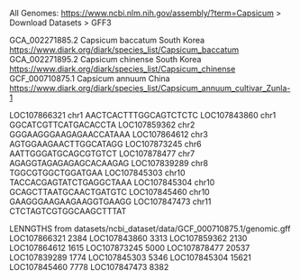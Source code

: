 All Genomes:
https://www.ncbi.nlm.nih.gov/assembly/?term=Capsicum > Download Datasets > GFF3

GCA_002271885.2 Capsicum baccatum South Korea https://www.diark.org/diark/species_list/Capsicum_baccatum
GCA_002271895.2 Capsicum chinense South Korea https://www.diark.org/diark/species_list/Capsicum_chinense
GCF_000710875.1 Capsicum annuum China https://www.diark.org/diark/species_list/Capsicum_annuum_cultivar_Zunla-1

LOC107866321 chr1 AACTCACTTTGGCAGTCTCTC
LOC107843860 chr1 GGCATCGTTCATGACACCTA
LOC107859362 chr2 GGGAAGGGAAGAGAACCATAAA
LOC107864612 chr3 AGTGGAAGAACTTGGCATAGG
LOC107873245 chr6 AATTGGGATGCAGCGTGTCT
LOC107878477 chr7 AGAGGTAGAGAGAGCACAAGAG
LOC107839289 chr8 TGGCGTGGCTGGATGAA
LOC107845303 chr10 TACCACGAGTATCTGAGGCTAAA
LOC107845304 chr10 GCAGCTTAATGCAACTGATGTC
LOC107845460 chr10 GAAGGGAAGAAGAAGGTGAAGG
LOC107847473 chr11 CTCTAGTCGTGGCAAGCTTTAT

LENNGTHS from datasets/ncbi_dataset/data/GCF_000710875.1/genomic.gff
LOC107866321 2384
LOC107843860 3313
LOC107859362 2130
LOC107864612 1615
LOC107873245 5000
LOC107878477 20537
LOC107839289 1774
LOC107845303 5346
LOC107845304 15621
LOC107845460 7778
LOC107847473 8382
